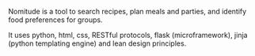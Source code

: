 Nomitude is a tool to search recipes, plan meals and parties, and identify food preferences for groups.

It uses python, html, css, RESTful protocols, flask (microframework), jinja (python templating engine) and lean design principles.

